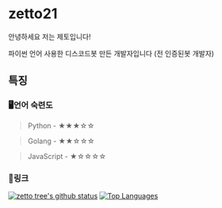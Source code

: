 # zetto21
안녕하세요 저는 제토입니다!

파이썬 언어 사용한 디스코드봇 만든 개발자입니다 (전 인증된봇 개발자)

## 특징

### 🖥언어 숙련도

> Python - ★★★☆☆

> Golang - ★★☆☆☆

> JavaScript - ★☆☆☆☆


### 🔗링크

[![zetto tree's github status](https://github-readme-stats.vercel.app/api?username=zetto21&show_icons=true&bg_color=30,e96443,904e95&title_color=fff&text_color=fff)](https://github.com/zetto21)
[![Top Languages](https://github-readme-stats.vercel.app/api/top-langs/?username=zetto21&layout=compact)](https://github.com/zetto21)
